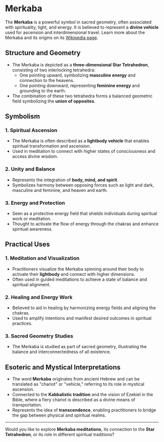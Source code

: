 # Merkaba

The **Merkaba** is a powerful symbol in sacred geometry, often associated with spirituality, light, and energy. It is believed to represent a **divine vehicle** used for ascension and interdimensional travel. Learn more about the Merkaba and its origins on its [Wikipedia page](https://en.wikipedia.org/wiki/Merkabah).

## Structure and Geometry

- The Merkaba is depicted as a **three-dimensional Star Tetrahedron**, consisting of two interlocking tetrahedra:
  - One pointing upward, symbolizing **masculine energy** and connection to the heavens.
  - One pointing downward, representing **feminine energy** and grounding to the earth.
- The combination of these two tetrahedra forms a balanced geometric field symbolizing the **union of opposites**.

## Symbolism

### 1. Spiritual Ascension

- The Merkaba is often described as a **lightbody vehicle** that enables spiritual transformation and ascension.
- Used in meditation to connect with higher states of consciousness and access divine wisdom.

### 2. Unity and Balance

- Represents the integration of **body, mind, and spirit**.
- Symbolizes harmony between opposing forces such as light and dark, masculine and feminine, and heaven and earth.

### 3. Energy and Protection

- Seen as a protective energy field that shields individuals during spiritual work or meditation.
- Thought to activate the flow of energy through the chakras and enhance spiritual awareness.

## Practical Uses

### 1. Meditation and Visualization

- Practitioners visualize the Merkaba spinning around their body to activate their **lightbody** and connect with higher dimensions.
- Often used in guided meditations to achieve a state of balance and spiritual alignment.

### 2. Healing and Energy Work

- Believed to aid in healing by harmonizing energy fields and aligning the chakras.
- Used to amplify intentions and manifest desired outcomes in spiritual practices.

### 3. Sacred Geometry Studies

- The Merkaba is studied as part of sacred geometry, illustrating the balance and interconnectedness of all existence.

## Esoteric and Mystical Interpretations

- The word **Merkaba** originates from ancient Hebrew and can be translated as "chariot" or "vehicle," referring to its role in mystical ascension.
- Connected to the **Kabbalistic tradition** and the vision of Ezekiel in the Bible, where a fiery chariot is described as a divine means of transportation.
- Represents the idea of **transcendence**, enabling practitioners to bridge the gap between physical and spiritual realms.

---

Would you like to explore **Merkaba meditations**, its connection to the **Star Tetrahedron**, or its role in different spiritual traditions?
